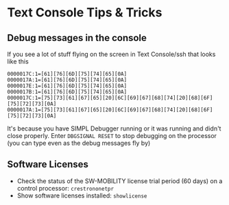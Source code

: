 # Text Console Tips & Tricks

## Debug messages in the console
If you see a lot of stuff flying on the screen in Text Console/ssh that looks like this

    0000017C:1=[61][76][6D][75][74][65][0A]
    0000017A:1=[61][76][6D][75][74][65][0A]
    0000017E:1=[61][76][6D][75][74][65][0A]
    0000017B:1=[61][76][6D][75][74][65][0A]
    0000017C:1=[75][73][61][67][65][20][6C][69][67][68][74][20][68][6F][75][72][73][0A]
    0000017A:1=[75][73][61][67][65][20][6C][69][67][68][74][20][68][6F][75][72][73][0A]

It's because you have SIMPL Debugger running or it was running and didn't close properly. Enter `DBGSIGNAL RESET` to stop debugging on the processor (you can type even as the debug messages fly by)

## Software Licenses
* Check the status of the SW-MOBILITY license trial period (60 days) on a control processor: `crestrononetpr`
* Show software licenses installed: `showlicense`